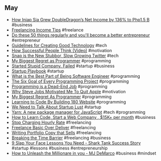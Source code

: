 ## May
- [How Injap Sia Grew DoubleDragon’s Net Income by 136% to Php1.5 B](http://www.entrepreneur.com.ph/news-and-events/how-injap-sia-grew-doubledragon-s-net-income-by-136-to-php1-5-b-a1673-20170510) #business
- [Freelancing Income Tips](http://www.entrepreneur.com.ph/run-and-grow/freelancing-income-tips-a1148-20160610-lfrm) #freelance
- [Do these 50 things regularly and you'll become a better entrepreneur](http://www.entrepreneur.com.ph/startup-tips/do-these-50-things-regularly-and-you-ll-become-a-better-entrepreneur) #entrepreneur
- [Guidelines for Creating Good Technology](https://www.youtube.com/watch?v=rk5vo1T3Lzc) #tech
- [How Successful People Think (Video)](https://www.youtube.com/watch?v=zCyB2DQFdA0) #motivation
- [Snap is the New Stubbor, Slow Growing Twitter](http://tcrn.ch/2q4knAn) #tech
- [My Biggest Regret as Programmer](http://thecodist.com/article/my-biggest-regret-as-a-programmer) #programming
- [Started Stupid Company. Failed](https://news.ycombinator.com/item?id=6805699) #startup #business
- [Startup Playbook](http://playbook.samaltman.com/) #startup 
- [What is the Best Part of Being Software Engineer](https://www.alexkras.com/what-is-the-best-part-about-being-a-software-engineer/) #programming
- [The Six Goal of Every Programming Project](http://thecodist.com/article/the-six-goals-of-every-programming-project) #programming
- [Programming is a Dead-End Job](http://thecodist.com/article/programming_is_a_dead_end_job) #programming
- [Why Steve Jobs Motivated Me To Quit Apple](http://roadlesstravelled.me/2015/04/06/why-steve-jobs-motivated-me-to-quit-apple/) #motivation
- [My Biggest Regret As Programmer](http://thecodist.com/article/my-biggest-regret-as-a-programmer) #programming 
- [Learning to Code By Building 180 Website](http://blog.jenniferdewalt.com/post/56319597560/im-learning-to-code-by-building-180-websites-in) #programming
- [We Need to Talk About Startup Lust](https://blog.merakium.co/Design/we-need-to-talk-about-startup-lust) #startup
- [Yarn: A new package manager for JavaScript](https://code.facebook.com/posts/1840075619545360) #tech #programming
- [How to Learn Code, Start a Web Company , $15K+ per month](goo.gl/iRixVD) #business
- [Stop Charging Hourly Rate](http://sebkay.com/stop-charging-hourly-rate/) #freelancing
- [Freelance Basic Over Deliver](http://sebkay.com/freelance-basics-over-deliver/) #freelancing
- [Writing Portfolio Copy that Sells](http://sebkay.com/writing-portfolio-copy-that-sells/) #freelancing
- [Breaking the Time Barrier](https://www.freshbooks.com/assets/other/Breaking-the-Time-Barrier.pdf) #freelancing #business
- [9 Slap Your Face Lessons You Need - Shark Tank Success Story](https://www.thefastlaneforum.com/community/threads/9-slap-your-face-lessons-you-need-to-learn-from-this-shark-tank-success-story.51752/) #startup #lessons #business #entrepreneurship
- [How to Unleash the Millionare in you - MJ DeMarco](https://www.youtube.com/watch?v=cTq_wwnuNyk) #business #mindset

